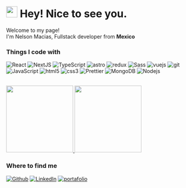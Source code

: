 <h1><img src="https://emojis.slackmojis.com/emojis/images/1531849430/4246/blob-sunglasses.gif?1531849430" width="30"/> Hey! Nice to see you.</h1>


<p>Welcome to my page! </br> I'm Nelson Macias, Fullstack developer from <b>Mexico</b>
<h3>Things I code with</h3>
<p>
  <img alt="React" src="https://img.shields.io/badge/-React-45b8d8?style=flat-square&logo=react&logoColor=white" />
  <img alt="NextJS" src="https://img.shields.io/badge/-NextJS-222222?style=flat-square&logo=Next.JS&logoColor=white" />
  <img alt="TypeScript" src="https://img.shields.io/badge/-TypeScript-007ACC?style=flat-square&logo=typescript&logoColor=white" />
  <img alt="astro" src="https://img.shields.io/badge/-Astro-FF5D01?style=flat-square&logo=astro&logoColor=white" />
  <img alt="redux" src="https://img.shields.io/badge/-Redux-764ABC?style=flat-square&logo=redux&logoColor=white" />
  <img alt="Sass" src="https://img.shields.io/badge/-Sass-CC6699?style=flat-square&logo=sass&logoColor=white" />
  <img alt="vuejs" src="https://img.shields.io/badge/-VueJS-35495E?style=flat-square&logo=vue.js&logoColor=41B883" />
  <img alt="git" src="https://img.shields.io/badge/-Git-F05032?style=flat-square&logo=git&logoColor=white" />
  <img alt="JavaScript" src="https://img.shields.io/badge/-JavaScript-F7DF1E?style=flat-square&logo=javascript&logoColor=black" />
  <img alt="html5" src="https://img.shields.io/badge/-HTML5-E34F26?style=flat-square&logo=html5&logoColor=white" />
  <img alt="css3" src="https://img.shields.io/badge/-CSS3-26A8ED?style=flat-square&logo=CSS3&logoColor=white" />
  <img alt="Prettier" src="https://img.shields.io/badge/-Prettier-F7B93E?style=flat-square&logo=prettier&logoColor=white" />
  <img alt="MongoDB" src="https://img.shields.io/badge/-MongoDB-13aa52?style=flat-square&logo=mongodb&logoColor=white" />
  <img alt="Nodejs" src="https://img.shields.io/badge/-Nodejs-43853d?style=flat-square&logo=Node.js&logoColor=white" />
</p>

<br/>

<a href="https://github.com/NelsonAMR">
  <img height="180em" src="https://github-readme-stats-sigma-five.vercel.app/api?username=NelsonAMR&count_private=true&theme=dark&show_icons=true" />
  <img height="180em" src="https://github-readme-stats-sigma-five.vercel.app/api/top-langs/?username=NelsonAMR&theme=dark&layout=compact" />
</a>


<h3>Where to find me</h3>
<a href="https://github.com/NelsonAMR" target="_blank"><img alt="Github" src="https://img.shields.io/badge/GitHub-%2312100E.svg?&style=for-the-badge&logo=Github&logoColor=white" /></a>
<a href="https://www.linkedin.com/in/nelson-macias" target="_blank"><img alt="LinkedIn" src="https://img.shields.io/badge/linkedin-%230077B5.svg?&style=for-the-badge&logo=linkedin&logoColor=white" /></a> 
<a href="https://nelsonmacias.netlify.app/" target="_blank"><img alt="portafolio" src="https://img.shields.io/badge/Portafolio-5651E5.svg?&style=for-the-badge&logo=logo&logoColor=white" /></a> 
  

